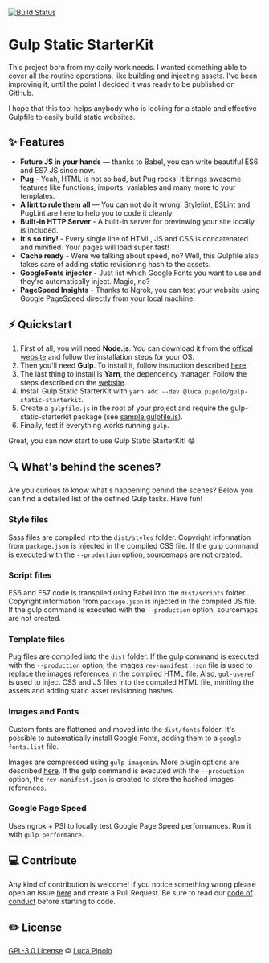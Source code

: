 [![Build Status](https://travis-ci.org/LucaPipolo/gulp-static-starterkit.svg?branch=master)](https://travis-ci.org/LucaPipolo/gulp-static-starterkit)

# Gulp Static StarterKit

This project born from my daily work needs.
I wanted something able to cover all the routine operations, like building and injecting assets.
I've been improving it, until the point I decided it was ready to be published on GitHub.

I hope that this tool helps anybody who is looking for a stable and effective Gulpfile
to easily build static websites.

## :sparkles: Features

- **Future JS in your hands** — thanks to Babel, you can write beautiful ES6 and ES7 JS since now.
- **Pug** - Yeah, HTML is not so bad, but Pug rocks! It brings awesome features like functions, imports, variables and many more to your templates.
- **A lint to rule them all** — You can not do it wrong! Stylelint, ESLint and PugLint are here to help you to code it cleanly.
- **Built-in HTTP Server** - A built-in server for previewing your site locally is included.
- **It's so tiny!** - Every single line of HTML, JS and CSS is concatenated and minified. Your pages will load super fast!
- **Cache ready** - Were we talking about speed, no? Well, this Gulpfile also takes care of adding static revisioning hash to the assets.
- **GoogleFonts injector** - Just list which Google Fonts you want to use and they're automatically inject. Magic, no?
- **PageSpeed Insights** - Thanks to Ngrok, you can test your website using Google PageSpeed directly from your local machine.

## :zap: Quickstart

1. First of all, you will need **Node.js**. You can download it from the [offical website](https://nodejs.org/it/) and follow the installation steps for your OS.
2. Then you'll need **Gulp**. To install it, follow instruction described [here](https://gulpjs.com/).
3. The last thing to install is **Yarn**, the dependency manager. Follow the steps described on the [website](https://yarnpkg.com/en/docs/getting-started).
4. Install Gulp Static StarterKit with `yarn add --dev @luca.pipolo/gulp-static-starterkit`.
5. Create a `gulpfile.js` in the root of your project and require the gulp-static-starterkit package (see [sample.gulpfile.js](https://github.com/LucaPipolo/gulp-static-starterkit/blob/master/sample.gulpfile.js)).
6. Finally, test if everything works running `gulp`.

Great, you can now start to use Gulp Static StarterKit! :smile:

## :mag: What's behind the scenes?

Are you curious to know what's happening behind the scenes?
Below you can find a detailed list of the defined Gulp tasks. Have fun!

### Style files

Sass files are compiled into the `dist/styles` folder.
Copyright information from `package.json` is injected in the compiled CSS file.
If the gulp command is executed with the `--production` option, sourcemaps are not created.

### Script files

ES6 and ES7 code is transpiled using Babel into the `dist/scripts` folder.
Copyright information from `package.json` is injected in the compiled JS file.
If the gulp command is executed with the `--production` option, sourcemaps are not created.

### Template files

Pug files are compiled into the `dist` folder.
If the gulp command is executed with the `--production` option, the images `rev-manifest.json` file is used to replace the images references in the compiled HTML file.
Also, `gul-useref` is used to inject CSS and JS files into the compiled HTML file, minifing the assets and adding static asset revisioning hashes.

### Images and Fonts

Custom fonts are flattened and moved into the `dist/fonts` folder. It's possible to automatically install Google Fonts, adding them to a `google-fonts.list` file.

Images are compressed using `gulp-imagemin`. More plugin options are described [here](https://www.npmjs.com/package/gulp-imagemin#custom-plugin-options).
If the gulp command is executed with the `--production` option, the `rev-manifest.json` is created to store the hashed images references.

### Google Page Speed

Uses ngrok + PSI to locally test Google Page Speed performances.
Run it with `gulp performance`.

## :computer: Contribute

Any kind of contribution is welcome!
If you notice something wrong please open an issue [here](https://github.com/LucaPipolo/gulp-static-starterkit/issues) and create a Pull Request.
Be sure to read our [code of conduct](https://github.com/LucaPipolo/gulp-static-starterkit/blob/master/CODE_OF_CONDUCT) before starting to code.

## :pencil2: License

[GPL-3.0 License](https://www.gnu.org/licenses/gpl-3.0.en.html) © [Luca Pipolo](https://www.lucapipolo.com)
